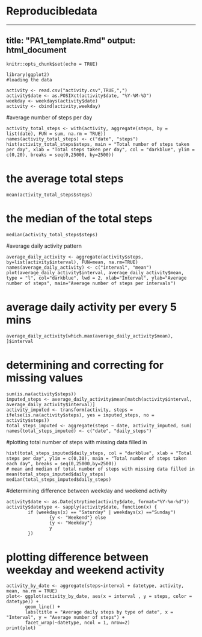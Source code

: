 # Reproducibledata
---
title: "PA1_template.Rmd"
output: html_document
---

```{r setup, include=FALSE}
knitr::opts_chunk$set(echo = TRUE)
```
```{r}
library(ggplot2)
#loading the data

activity <- read.csv("activity.csv",TRUE,",")
activity$date <- as.POSIXct(activity$date, "%Y-%M-%D")
weekday <- weekdays(activity$date)
activity <- cbind(activity,weekday)
```
#average number of steps per day
```{r}
activity_total_steps <- with(activity, aggregate(steps, by = list(date), FUN = sum, na.rm = TRUE))
names(activity_total_steps) <- c("date", "steps")
hist(activity_total_steps$steps, main = "Total number of steps taken per day", xlab = "Total steps taken per day", col = "darkblue", ylim = c(0,20), breaks = seq(0,25000, by=2500))
```
# the average total steps
```{r}
mean(activity_total_steps$steps)
```
# the median of the total steps
```{r}
median(activity_total_steps$steps)
```
#average daily activity pattern
```{r}
average_daily_activity <- aggregate(activity$steps, by=list(activity$interval), FUN=mean, na.rm=TRUE)
names(average_daily_activity) <- c("interval", "mean")
plot(average_daily_activity$interval, average_daily_activity$mean, type = "l", col="darkblue", lwd = 2, xlab="Interval", ylab="Average number of steps", main="Average number of steps per intervals")
```
# average daily activity per every 5 mins
```{r}
average_daily_activity[which.max(average_daily_activity$mean), ]$interval
```
# determining and correcting for missing values 
```{r}
sum(is.na(activity$steps))
imputed_steps <- average_daily_activity$mean[match(activity$interval, average_daily_activity$interval)]
activity_imputed <- transform(activity, steps = ifelse(is.na(activity$steps), yes = imputed_steps, no = activity$steps))
total_steps_imputed <- aggregate(steps ~ date, activity_imputed, sum)
names(total_steps_imputed) <- c("date", "daily_steps")
```
#plotting total number of steps with missing data filled in
```{r}
hist(total_steps_imputed$daily_steps, col = "darkblue", xlab = "Total steps per day", ylim = c(0,30), main = "Total number of steps taken each day", breaks = seq(0,25000,by=2500))
# mean and median of total number of steps with missing data filled in
mean(total_steps_imputed$daily_steps)
median(total_steps_imputed$daily_steps)
```
#determining difference between weekday and weekend activity
```{r}
activity$date <- as.Date(strptime(activity$date, format="%Y-%m-%d"))
activity$datetype <- sapply(activity$date, function(x) {
        if (weekdays(x) == "Saturday" | weekdays(x) =="Sunday") 
                {y <- "Weekend"} else 
                {y <- "Weekday"}
                y
        })
```
# plotting difference between weekday and weekend activity
```{r}
activity_by_date <- aggregate(steps~interval + datetype, activity, mean, na.rm = TRUE)
plot<- ggplot(activity_by_date, aes(x = interval , y = steps, color = datetype)) +
       geom_line() +
       labs(title = "Average daily steps by type of date", x = "Interval", y = "Average number of steps") +
       facet_wrap(~datetype, ncol = 1, nrow=2)
print(plot)
```
